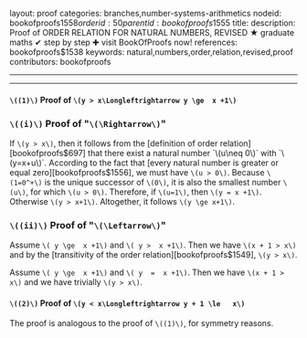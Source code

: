 layout: proof
categories: branches,number-systems-arithmetics
nodeid: bookofproofs$1558
orderid: 50
parentid: bookofproofs$1555
title: 
description:  Proof of ORDER RELATION FOR NATURAL NUMBERS, REVISED &#9733; graduate maths &#10004; step by step &#10010; visit BookOfProofs now!
references: bookofproofs$1538
keywords: natural,numbers,order,relation,revised,proof
contributors: bookofproofs

---


---

#### `\((1)\)` Proof of `\(y > x\Longleftrightarrow y \ge  x +1\)`

### `\((i)\)` Proof of "`\(\Rightarrow\)`"

If `\(y > x\)`, then it follows from the [definition of order relation][bookofproofs$697] that there exist a natural number `\(u\neq 0\)` with `\(y=x+u\)`. According to the fact that [every natural number is greater or equal zero][bookofproofs$1556], we must have `\(u > 0\)`. Because `\(1=0^+\)` is the unique successor of `\(0\)`, it is also the smallest number `\(u\)`, for which `\(u > 0\)`. Therefore, if `\(u=1\)`, then `\(y = x +1\)`. Otherwise `\(y > x+1\)`. Altogether, it follows `\(y \ge x+1\)`.

### `\((ii)\)` Proof of "`\(\Leftarrow\)`"

Assume `\( y \ge  x +1\)` and `\( y >  x +1\)`. Then we have `\(x + 1 > x\)` and by the [transitivity of the order relation][bookofproofs$1549], `\(y > x\)`.

Assume `\( y \ge  x +1\)` and `\( y  =  x +1\)`. Then we have `\(x + 1 > x\)` and we have trivially `\(y > x\)`.

#### `\((2)\)` Proof of `\(y < x\Longleftrightarrow y + 1 \le   x\)`


The proof is analogous to the proof of `\((1)\)`, for symmetry reasons.
